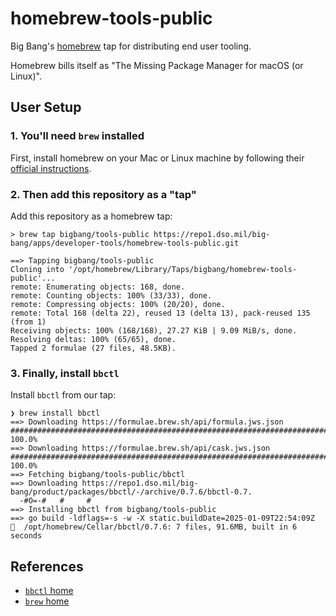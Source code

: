 # homebrew-tools-public

Big Bang's [homebrew](https://brew.sh/) tap for distributing end user tooling.

Homebrew bills itself as "The Missing Package Manager for macOS (or Linux)".

## User Setup

### 1. You'll need `brew` installed

First, install homebrew on your Mac or Linux machine by following their [official instructions](https://brew.sh/).

### 2. Then add this repository as a "tap"

Add this repository as a homebrew tap:

```console
> brew tap bigbang/tools-public https://repo1.dso.mil/big-bang/apps/developer-tools/homebrew-tools-public.git

==> Tapping bigbang/tools-public
Cloning into '/opt/homebrew/Library/Taps/bigbang/homebrew-tools-public'...
remote: Enumerating objects: 168, done.
remote: Counting objects: 100% (33/33), done.
remote: Compressing objects: 100% (20/20), done.
remote: Total 168 (delta 22), reused 13 (delta 13), pack-reused 135 (from 1)
Receiving objects: 100% (168/168), 27.27 KiB | 9.09 MiB/s, done.
Resolving deltas: 100% (65/65), done.
Tapped 2 formulae (27 files, 48.5KB).
```

### 3. Finally, install `bbctl`

Install `bbctl` from our tap:

```console
❯ brew install bbctl
==> Downloading https://formulae.brew.sh/api/formula.jws.json
######################################################################################### 100.0%
==> Downloading https://formulae.brew.sh/api/cask.jws.json
######################################################################################### 100.0%
==> Fetching bigbang/tools-public/bbctl
==> Downloading https://repo1.dso.mil/big-bang/product/packages/bbctl/-/archive/0.7.6/bbctl-0.7.
  -#O=-#   #     #
==> Installing bbctl from bigbang/tools-public
==> go build -ldflags=-s -w -X static.buildDate=2025-01-09T22:54:09Z
🍺  /opt/homebrew/Cellar/bbctl/0.7.6: 7 files, 91.6MB, built in 6 seconds
```

## References

- [`bbctl` home](https://repo1.dso.mil/big-bang/apps/developer-tools/bbctl)
- [`brew` home](https://brew.sh/)
